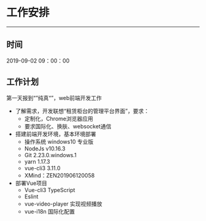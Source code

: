 # 工作安排

---

## 时间

2019-09-02 09：00：00

## 工作计划

第一天报到“”纯真“”，web前端开发工作

* 了解需求，开发联想“租赁柜台的管理平台界面”，要求：
    + 定制化，Chrome浏览器应用
    + 要求国际化、换肤、websocket通信
* 搭建前端开发环境，基本环境部署
    + 操作系统 windows10 专业版
    + NodeJs v10.16.3
    + Git  2.23.0.windows.1
    + yarn 1.17.3
    + vue-cli3 3.11.0
    + XMind：ZEN201906120058
* 部署Vue项目
    + Vue-cli3 TypeScript
    + Eslint
    + vue-video-player 实现视频播放
    + vue-i18n 国际化配置
